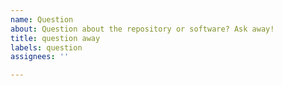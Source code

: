 ```yaml
---
name: Question
about: Question about the repository or software? Ask away!
title: question away
labels: question
assignees: ''

---
```



